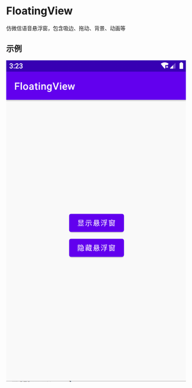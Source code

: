 # FloatingView
仿微信语音悬浮窗，包含吸边、拖动、背景、动画等

## 示例

![示例](https://github.com/Horrarndoo/FloatingView/blob/master/sample/sample.gif)
